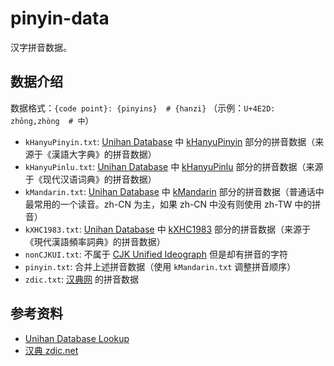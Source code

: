 # pinyin-data

汉字拼音数据。

## 数据介绍

数据格式：`{code point}: {pinyins}  # {hanzi}` （示例：`U+4E2D: zhōng,zhòng  # 中`）

* `kHanyuPinyin.txt`: [Unihan Database](http://www.unicode.org/charts/unihan.html) 中 [kHanyuPinyin](http://www.unicode.org/reports/tr38/#kHanyuPinyin) 部分的拼音数据（来源于《漢語大字典》的拼音数据）
* `kHanyuPinlu.txt`: [Unihan Database](http://www.unicode.org/charts/unihan.html) 中 [kHanyuPinlu](http://www.unicode.org/reports/tr38/#kHanyuPinlu) 部分的拼音数据（来源于《现代汉语词典》的拼音数据）
* `kMandarin.txt`: [Unihan Database](http://www.unicode.org/charts/unihan.html) 中 [kMandarin](http://www.unicode.org/reports/tr38/#kMandarin) 部分的拼音数据（普通话中最常用的一个读音。zh-CN 为主，如果 zh-CN 中没有则使用 zh-TW 中的拼音）
* `kXHC1983.txt`: [Unihan Database](http://www.unicode.org/charts/unihan.html) 中 [kXHC1983](http://www.unicode.org/reports/tr38/#kXHC1983) 部分的拼音数据（来源于《現代漢語頻率詞典》的拼音数据）
* `nonCJKUI.txt`: 不属于 [CJK Unified Ideograph](https://en.wikipedia.org/wiki/CJK_Unified_Ideographs) 但是却有拼音的字符
* `pinyin.txt`: 合并上述拼音数据（使用 `kMandarin.txt` 调整拼音顺序）
* `zdic.txt`: [汉典网](http://zdic.net) 的拼音数据

## 参考资料

* [Unihan Database Lookup](http://www.unicode.org/charts/unihan.html)
* [汉典 zdic.net](http://www.zdic.net/)

